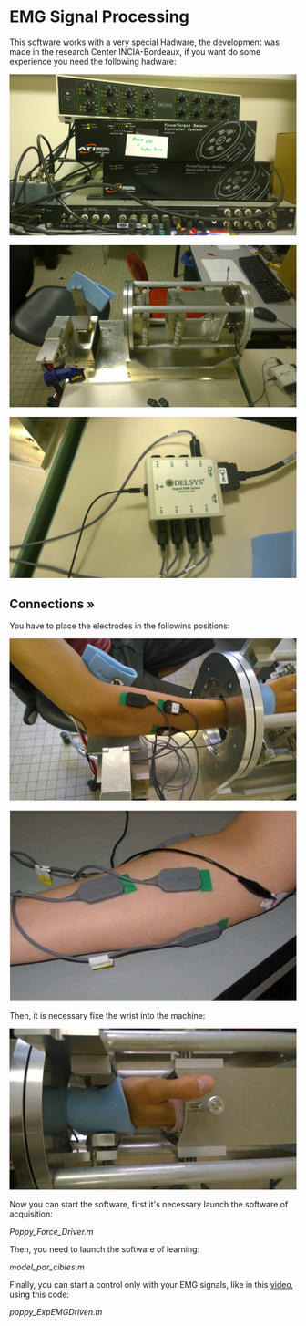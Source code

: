 # EMG Signal Processing

This software works with a very special Hadware, the development was made in the research Center INCIA-Bordeaux,
if you want do some experience you need the following hadware:

![img5](img/img5.jpg)

![img2](img/img2.jpg)

![img6](img/img6.jpg)



## Connections »

You have to place the electrodes in the followins positions:

![img8](img/img8.jpg)

![img1](img/img1.jpg)

Then, it is necessary fixe the wrist into the machine:

![img9](img/img9.jpg)


Now you can start the software, first it's necessary launch the software of acquisition:

*Poppy_Force_Driver.m*

Then, you need to launch the software of learning:

*model_par_cibles.m*

Finally, you can start a control only with your EMG signals, like in this [video](https://vimeo.com/134840606), using this code:

*poppy_ExpEMGDriven.m*




